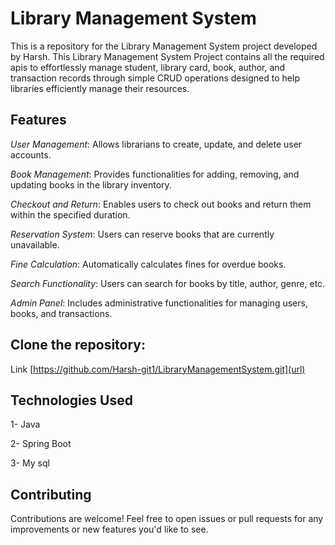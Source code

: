 # Library Management System

This is a repository for the Library Management System project developed by Harsh. This Library Management System Project contains all the required apis to effortlessly manage student, library card, book, author, and transaction records through simple CRUD operations designed to help libraries efficiently manage their resources.

## Features
_User Management_: Allows librarians to create, update, and delete user accounts.

_Book Management_: Provides functionalities for adding, removing, and updating books in the library inventory.

_Checkout and Return_: Enables users to check out books and return them within the specified duration.

_Reservation System_: Users can reserve books that are currently unavailable.

_Fine Calculation_: Automatically calculates fines for overdue books.

_Search Functionality_: Users can search for books by title, author, genre, etc.

_Admin Panel_: Includes administrative functionalities for managing users, books, and transactions.


## Clone the repository:
Link [https://github.com/Harsh-git1/LibraryManagementSystem.git](url)

## Technologies Used
1- Java

2- Spring Boot

3- My sql


## Contributing
Contributions are welcome! Feel free to open issues or pull requests for any improvements or new features you'd like to see.


